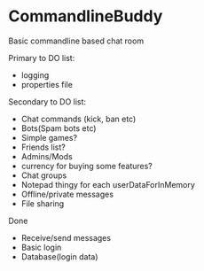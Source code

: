 # CommandlineBuddy
Basic commandline based chat room

Primary to DO list:
- logging
- properties file

Secondary to DO list:
- Chat commands (kick, ban etc)
- Bots(Spam bots etc)
- Simple games?
- Friends list?
- Admins/Mods
- currency for buying some features?
- Chat groups
- Notepad thingy for each userDataForInMemory
- Offline/private messages
- File sharing

Done
- Receive/send messages
- Basic login
- Database(login data)
